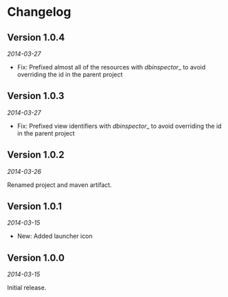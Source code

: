 Changelog
=========

## Version 1.0.4

_2014-03-27_

 * Fix: Prefixed almost all of the resources with _dbinspector__ to avoid overriding the id in the parent project

## Version 1.0.3

_2014-03-27_

 * Fix: Prefixed view identifiers with _dbinspector__ to avoid overriding the id in the parent project

## Version 1.0.2

_2014-03-26_

 Renamed project and maven artifact.
 
## Version 1.0.1

_2014-03-15_

 * New: Added launcher icon


## Version 1.0.0

_2014-03-15_

Initial release.
